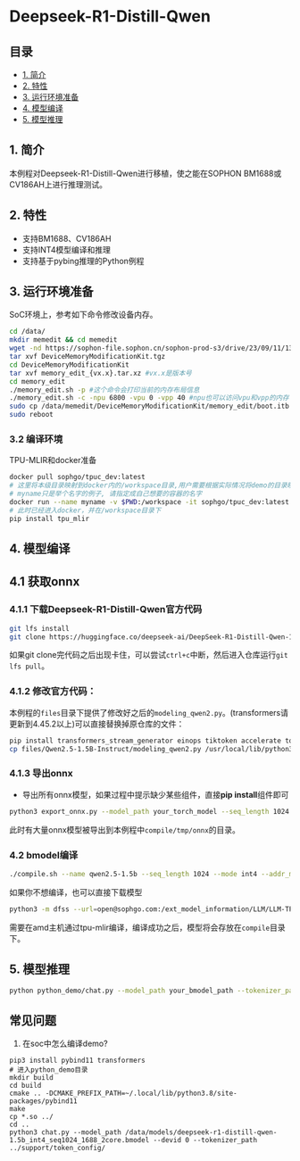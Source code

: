 # Deepseek-R1-Distill-Qwen

## 目录
  - [1. 简介](#1-简介)
  - [2. 特性](#2-特性)
  - [3. 运行环境准备](#3-运行环境准备)
  - [4. 模型编译](#4-模型编译)
  - [5. 模型推理](#5-模型推理)

## 1. 简介
本例程对Deepseek-R1-Distill-Qwen进行移植，使之能在SOPHON BM1688或CV186AH上进行推理测试。


## 2. 特性
* 支持BM1688、CV186AH
* 支持INT4模型编译和推理
* 支持基于pybing推理的Python例程

## 3. 运行环境准备

SoC环境上，参考如下命令修改设备内存。
```bash
cd /data/
mkdir memedit && cd memedit
wget -nd https://sophon-file.sophon.cn/sophon-prod-s3/drive/23/09/11/13/DeviceMemoryModificationKit.tgz
tar xvf DeviceMemoryModificationKit.tgz
cd DeviceMemoryModificationKit
tar xvf memory_edit_{vx.x}.tar.xz #vx.x是版本号
cd memory_edit
./memory_edit.sh -p #这个命令会打印当前的内存布局信息
./memory_edit.sh -c -npu 6800 -vpu 0 -vpp 40 #npu也可以访问vpu和vpp的内存
sudo cp /data/memedit/DeviceMemoryModificationKit/memory_edit/boot.itb /boot/boot.itb && sync
sudo reboot
```

### 3.2 编译环境

TPU-MLIR和docker准备

  ```bash
  docker pull sophgo/tpuc_dev:latest
  # 这里将本级目录映射到docker内的/workspace目录,用户需要根据实际情况将demo的目录映射到docker里面
  # myname只是举个名字的例子, 请指定成自己想要的容器的名字
  docker run --name myname -v $PWD:/workspace -it sophgo/tpuc_dev:latest
  # 此时已经进入docker，并在/workspace目录下
  pip install tpu_mlir
  ```

## 4. 模型编译
## 4.1 获取onnx
### 4.1.1 下载Deepseek-R1-Distill-Qwen官方代码

```bash
git lfs install
git clone https://huggingface.co/deepseek-ai/DeepSeek-R1-Distill-Qwen-1.5B
```
如果git clone完代码之后出现卡住，可以尝试`ctrl+c`中断，然后进入仓库运行`git lfs pull`。

### 4.1.2 修改官方代码：
本例程的`files`目录下提供了修改好之后的`modeling_qwen2.py`。(transformers请更新到4.45.2以上)可以直接替换掉原仓库的文件：

```bash
pip install transformers_stream_generator einops tiktoken accelerate torch==2.0.1+cpu torchvision==0.15.2 transformers==4.45.2
cp files/Qwen2.5-1.5B-Instruct/modeling_qwen2.py /usr/local/lib/python3.10/dist-packages/transformers/models/qwen2/
```

### 4.1.3 导出onnx
- 导出所有onnx模型，如果过程中提示缺少某些组件，直接**pip install**组件即可

```bash
python3 export_onnx.py --model_path your_torch_model --seq_length 1024 --lmhead_with_topk 1
```
此时有大量onnx模型被导出到本例程中`compile/tmp/onnx`的目录。

### 4.2 bmodel编译

```bash
./compile.sh --name qwen2.5-1.5b --seq_length 1024 --mode int4 --addr_mode io_alone
```

如果你不想编译，也可以直接下载模型
```bash
python3 -m dfss --url=open@sophgo.com:/ext_model_information/LLM/LLM-TPU_Lite/deepseek-r1-distill-qwen-1.5b_int4_seq1024_1688_2core.bmodel
```

需要在amd主机通过tpu-mlir编译，编译成功之后，模型将会存放在`compile`目录下。

## 5. 模型推理
```bash
python python_demo/chat.py --model_path your_bmodel_path --tokenizer_path ./token_config/
```

## 常见问题

1. 在soc中怎么编译demo?

``` shell
pip3 install pybind11 transformers
# 进入python_demo目录
mkdir build
cd build
cmake .. -DCMAKE_PREFIX_PATH=~/.local/lib/python3.8/site-packages/pybind11
make
cp *.so ../
cd ..
python3 chat.py --model_path /data/models/deepseek-r1-distill-qwen-1.5b_int4_seq1024_1688_2core.bmodel --devid 0 --tokenizer_path ../support/token_config/
```
